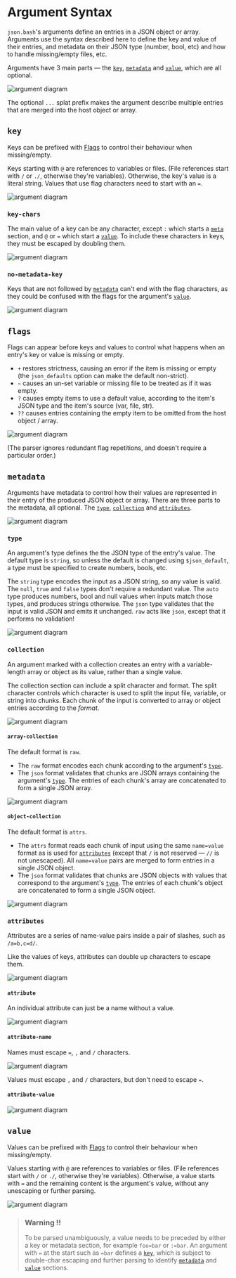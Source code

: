 # Argument Syntax

`json.bash`'s arguments define an entries in a JSON object or array. Arguments
use the syntax described here to define the key and value of their entries, and
metadata on their JSON type (number, bool, etc) and how to handle missing/empty
files, etc.

Arguments have 3 main parts — the [`key`](#key), [`metadata`](#metadata) and
[`value`](#value), which are all optional.

![argument diagram](syntax-diagrams/argument.svg)

The optional `...` splat prefix makes the argument describe multiple entries
that are merged into the host object or array.

## `key`

Keys can be prefixed with [Flags](#flags) to control their behaviour when
missing/empty.

Keys starting with `@` are references to variables or files. (File references
start with `/` or `./`, otherwise they're variables). Otherwise, the key's value
is a literal string. Values that use flag characters need to start with an `=`.

![argument diagram](syntax-diagrams/key.svg)

### `key-chars`

The main value of a key can be any character, except `:` which starts a
[`meta`](#meta) section, and `@` or `=` which start a [`value`](#value). To
include these characters in keys, they must be escaped by doubling them.

![argument diagram](syntax-diagrams/key-chars.svg)

### `no-metadata-key`

Keys that are not followed by [`metadata`](#metadata) can't end with the flag
characters, as they could be confused with the flags for the argument's
[`value`](#value).

![argument diagram](syntax-diagrams/no-metadata-key.svg)

## `flags`

Flags can appear before keys and values to control what happens when an entry's
key or value is missing or empty.

- `+` restores strictness, causing an error if the item is missing or empty (the
  `json_defaults` option can make the default non-strict).
- `~` causes an un-set variable or missing file to be treated as if it was
  empty.
- `?` causes empty items to use a default value, according to the item's JSON
  type and the item's source (var, file, str).
- `??` causes entries containing the empty item to be omitted from the host
  object / array.

![argument diagram](syntax-diagrams/flags.svg)

(The parser ignores redundant flag repetitions, and doesn't require a particular
order.)

## `metadata`

Arguments have metadata to control how their values are represented in their
entry of the produced JSON object or array. There are three parts to the
metadata, all optional. The [`type`](#type), [`collection`](#collection) and
[`attributes`](#attributes).

![argument diagram](syntax-diagrams/metadata.svg)

### `type`

An argument's type defines the the JSON type of the entry's value. The default
type is `string`, so unless the default is changed using `$json_default`, a type
must be specified to create numbers, bools, etc.

The `string` type encodes the input as a JSON string, so any value is valid. The
`null`, `true` and `false` types don't require a redundant value. The `auto`
type produces numbers, bool and null values when inputs match those types, and
produces strings otherwise. The `json` type validates that the input is valid
JSON and emits it unchanged. `raw` acts like `json`, except that it performs no
validation!

![argument diagram](syntax-diagrams/type.svg)

### `collection`

An argument marked with a collection creates an entry with a variable-length
array or object as its value, rather than a single value.

The collection section can include a split character and format. The split
character controls which character is used to split the input file, variable, or
string into chunks. Each chunk of the input is converted to array or object
entries according to the _format_.

![argument diagram](syntax-diagrams/collection.svg)

#### `array-collection`

The default format is `raw`.

- The `raw` format encodes each chunk according to the argument's
  [`type`](#type).
- The `json` format validates that chunks are JSON arrays containing the
  argument's [`type`](#type). The entries of each chunk's array are concatenated
  to form a single JSON array.

![argument diagram](syntax-diagrams/array-collection.svg)

#### `object-collection`

The default format is `attrs`.

- The `attrs` format reads each chunk of input using the same `name=value`
  format as is used for [`attributes`](#attributes) (except that `/` is not
  reserved — `//` is not unescaped). All `name=value` pairs are merged to form
  entries in a single JSON object.
- The `json` format validates that chunks are JSON objects with values that
  correspond to the argument's [`type`](#type). The entries of each chunk's
  object are concatenated to form a single JSON object.

![argument diagram](syntax-diagrams/object-collection.svg)

### `attributes`

Attributes are a series of name-value pairs inside a pair of slashes, such as
`/a=b,c=d/`.

Like the values of keys, attributes can double up characters to escape them.

![argument diagram](syntax-diagrams/attributes.svg)

#### `attribute`

An individual attribute can just be a name without a value.

![argument diagram](syntax-diagrams/attribute.svg)

#### `attribute-name`

Names must escape `=`, `,` and `/` characters.

![argument diagram](syntax-diagrams/attribute-name.svg)

Values must escape `,` and `/` characters, but don't need to escape `=`.

#### `attribute-value`

![argument diagram](syntax-diagrams/attribute-value.svg)

## `value`

Values can be prefixed with [Flags](#flags) to control their behaviour when
missing/empty.

Values starting with `@` are references to variables or files. (File references
start with `/` or `./`, otherwise they're variables). Otherwise, a value starts
with `=` and the remaining content is the argument's value, without any
unescaping or further parsing.

![argument diagram](syntax-diagrams/value.svg)

> ### Warning ‼️
>
> To be parsed unambiguously, a value needs to be preceded by either a key or
> metadata section, for example `foo=bar` or `:=bar`. An argument with `=` at
> the start such as `=bar` defines a [`key`](#key), which is subject to
> double-char escaping and further parsing to identify [`metadata`](#metadata)
> and [`value`](#value) sections.
